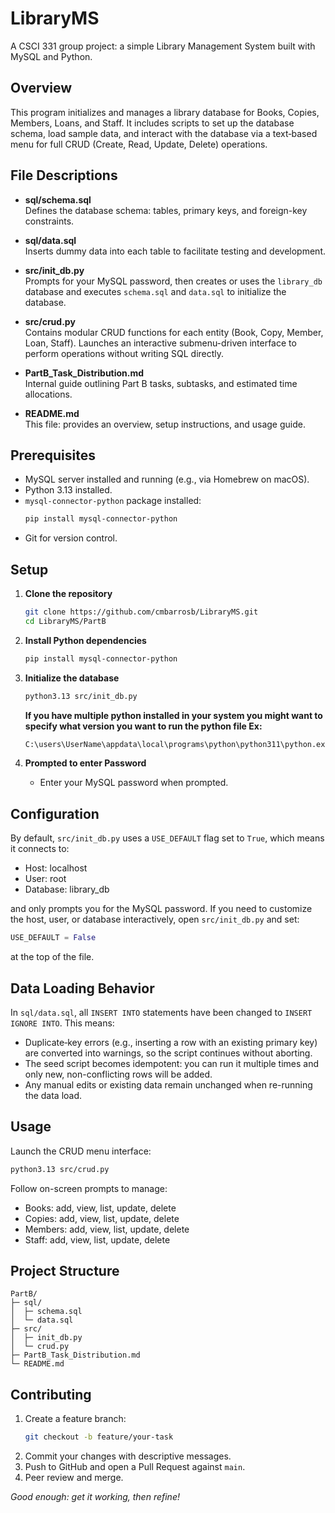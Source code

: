 # LibraryMS

A CSCI 331 group project: a simple Library Management System built with MySQL and Python.

## Overview

This program initializes and manages a library database for Books, Copies, Members, Loans, and Staff. It includes scripts to set up the database schema, load sample data, and interact with the database via a text‑based menu for full CRUD (Create, Read, Update, Delete) operations.

## File Descriptions

- **sql/schema.sql**  
  Defines the database schema: tables, primary keys, and foreign-key constraints.

- **sql/data.sql**  
  Inserts dummy data into each table to facilitate testing and development.

- **src/init_db.py**  
  Prompts for your MySQL password, then creates or uses the `library_db` database and executes `schema.sql` and `data.sql` to initialize the database.

- **src/crud.py**  
  Contains modular CRUD functions for each entity (Book, Copy, Member, Loan, Staff). Launches an interactive submenu-driven interface to perform operations without writing SQL directly.

- **PartB_Task_Distribution.md**  
  Internal guide outlining Part B tasks, subtasks, and estimated time allocations.

- **README.md**  
  This file: provides an overview, setup instructions, and usage guide.

## Prerequisites

- MySQL server installed and running (e.g., via Homebrew on macOS).
- Python 3.13 installed.
- `mysql-connector-python` package installed:
  ```bash
  pip install mysql-connector-python
  ```
- Git for version control.

## Setup

1. **Clone the repository**  
   ```bash
   git clone https://github.com/cmbarrosb/LibraryMS.git
   cd LibraryMS/PartB
   ```

2. **Install Python dependencies**  
   ```bash
   pip install mysql-connector-python
   ```

3. **Initialize the database**  
   ```bash
   python3.13 src/init_db.py
   ```
   **If you have multiple python installed in your system you might want to specify what version you want to run the python file Ex:**
   ```bash
   C:\users\UserName\appdata\local\programs\python\python311\python.exe src/init_db.py
   ```
4. **Prompted to enter Password**
   - Enter your MySQL password when prompted.

## Configuration

By default, `src/init_db.py` uses a `USE_DEFAULT` flag set to `True`, which means it connects to:
- Host: localhost  
- User: root  
- Database: library_db  

and only prompts you for the MySQL password. If you need to customize the host, user, or database interactively, open `src/init_db.py` and set:
```python
USE_DEFAULT = False
```
at the top of the file.

## Data Loading Behavior

In `sql/data.sql`, all `INSERT INTO` statements have been changed to `INSERT IGNORE INTO`. This means:

- Duplicate‐key errors (e.g., inserting a row with an existing primary key) are converted into warnings, so the script continues without aborting.
- The seed script becomes idempotent: you can run it multiple times and only new, non-conflicting rows will be added.
- Any manual edits or existing data remain unchanged when re-running the data load.

## Usage

Launch the CRUD menu interface:

```bash
python3.13 src/crud.py
```

Follow on-screen prompts to manage:
- Books: add, view, list, update, delete  
- Copies: add, view, list, update, delete  
- Members: add, view, list, update, delete  
- Staff: add, view, list, update, delete  

## Project Structure

```
PartB/
├─ sql/
│  ├─ schema.sql
│  └─ data.sql
├─ src/
│  ├─ init_db.py
│  └─ crud.py
├─ PartB_Task_Distribution.md
└─ README.md
```

## Contributing

1. Create a feature branch:  
   ```bash
   git checkout -b feature/your-task
   ```
2. Commit your changes with descriptive messages.  
3. Push to GitHub and open a Pull Request against `main`.  
4. Peer review and merge.

*Good enough: get it working, then refine!*
